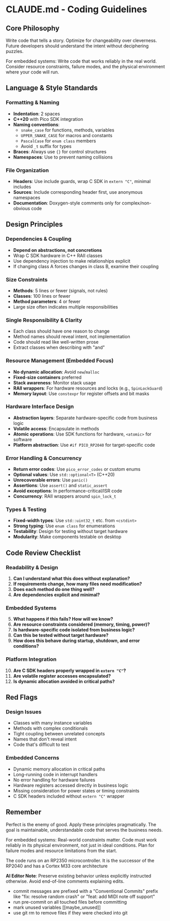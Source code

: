 # CLAUDE.md - Coding Guidelines

## Core Philosophy
Write code that tells a story. Optimize for changeability over cleverness. Future developers should understand the intent without deciphering puzzles.

For embedded systems: Write code that works reliably in the real world. Consider resource constraints, failure modes, and the physical environment where your code will run.

## Language & Style Standards

### Formatting & Naming
- **Indentation**: 2 spaces
- **C++20** with Pico SDK integration
- **Naming conventions**:
  - `snake_case` for functions, methods, variables
  - `UPPER_SNAKE_CASE` for macros and constants
  - `PascalCase` for `enum class` members
  - Avoid `_t` suffix for types
- **Braces**: Always use `{}` for control structures
- **Namespaces**: Use to prevent naming collisions

### File Organization
- **Headers**: Use include guards, wrap C SDK in `extern "C"`, minimal includes
- **Sources**: Include corresponding header first, use anonymous namespaces
- **Documentation**: Doxygen-style comments only for complex/non-obvious code

## Design Principles

### Dependencies & Coupling
- **Depend on abstractions, not concretions**
- Wrap C SDK hardware in C++ RAII classes
- Use dependency injection to make relationships explicit
- If changing class A forces changes in class B, examine their coupling

### Size Constraints
- **Methods**: 5 lines or fewer (signals, not rules)
- **Classes**: 100 lines or fewer
- **Method parameters**: 4 or fewer
- Large size often indicates multiple responsibilities

### Single Responsibility & Clarity
- Each class should have one reason to change
- Method names should reveal intent, not implementation
- Code should read like well-written prose
- Extract classes when describing with "and"

### Resource Management (Embedded Focus)
- **No dynamic allocation**: Avoid `new`/`malloc`
- **Fixed-size containers** preferred
- **Stack awareness**: Monitor stack usage
- **RAII wrappers**: For hardware resources and locks (e.g., `SpinLockGuard`)
- **Memory layout**: Use `constexpr` for register offsets and bit masks

### Hardware Interface Design
- **Abstraction layers**: Separate hardware-specific code from business logic
- **Volatile access**: Encapsulate in methods
- **Atomic operations**: Use SDK functions for hardware, `<atomic>` for software
- **Platform abstraction**: Use `#if PICO_RP2040` for target-specific code

### Error Handling & Concurrency
- **Return error codes**: Use `pico_error_codes` or custom enums
- **Optional values**: Use `std::optional<T>` (C++20)
- **Unrecoverable errors**: Use `panic()`
- **Assertions**: Use `assert()` and `static_assert`
- **Avoid exceptions**: In performance-critical/ISR code
- **Concurrency**: RAII wrappers around `spin_lock_t`

### Types & Testing
- **Fixed-width types**: Use `std::uint32_t` etc. from `<cstdint>`
- **Strong typing**: Use `enum class` for enumerations
- **Testability**: Design for testing without target hardware
- **Modularity**: Make components testable on desktop

## Code Review Checklist

### Readability & Design
1. **Can I understand what this does without explanation?**
2. **If requirements change, how many files need modification?**
3. **Does each method do one thing well?**
4. **Are dependencies explicit and minimal?**

### Embedded Systems
5. **What happens if this fails? How will we know?**
6. **Are resource constraints considered (memory, timing, power)?**
7. **Is hardware-specific code isolated from business logic?**
8. **Can this be tested without target hardware?**
9. **How does this behave during startup, shutdown, and error conditions?**

### Platform Integration
10. **Are C SDK headers properly wrapped in `extern "C"`?**
11. **Are volatile register accesses encapsulated?**
12. **Is dynamic allocation avoided in critical paths?**

## Red Flags

### Design Issues
- Classes with many instance variables
- Methods with complex conditionals
- Tight coupling between unrelated concepts
- Names that don't reveal intent
- Code that's difficult to test

### Embedded Concerns
- Dynamic memory allocation in critical paths
- Long-running code in interrupt handlers
- No error handling for hardware failures
- Hardware registers accessed directly in business logic
- Missing consideration for power states or timing constraints
- C SDK headers included without `extern "C"` wrapper

## Remember
Perfect is the enemy of good. Apply these principles pragmatically. The goal is maintainable, understandable code that serves the business needs.

For embedded systems: Real-world constraints matter. Code must work reliably in its physical environment, not just in ideal conditions. Plan for failure modes and resource limitations from the start.

The code runs on an RP2350 microcontroller. It is the successor of the RP2040 and has a Cortex M33 core architecture

**AI Editor Note**: Preserve existing behavior unless explicitly instructed otherwise. Avoid end-of-line comments explaining edits.
- commit messages are prefixed with a "Conventional Commits" prefix like "fix: resolve random crash" or "feat: add MIDI note off support"
- run pre-commit on all touched files before committing
- mark unused variables [[maybe_unused]]
- use git rm to remove files if they were checked into git